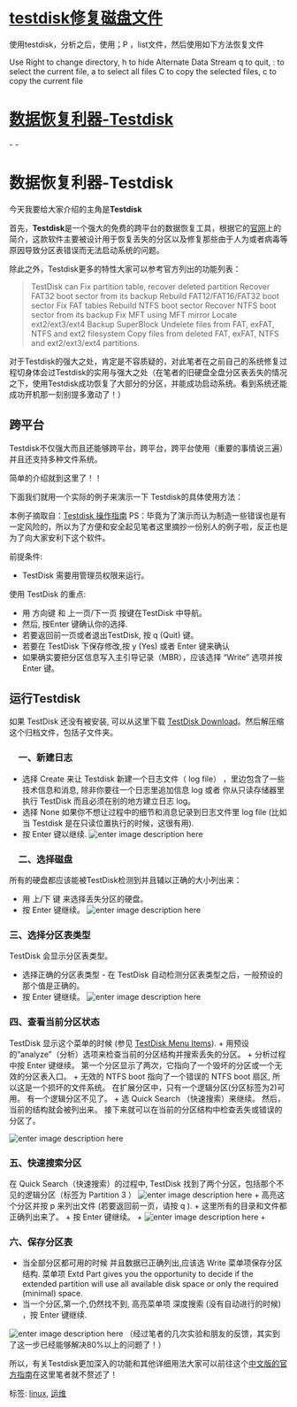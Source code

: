 # [testdisk修复磁盘文件](https://www.cnblogs.com/zafu/p/11406525.html)



使用testdisk，分析之后，使用；P ，list文件，然后使用如下方法恢复文件

Use Right to change directory, h to hide Alternate Data Stream
q to quit, : to select the current file, a to select all files
C to copy the selected files, c to copy the current file

 

 

# [数据恢复利器-Testdisk](https://edmondfrank.github.io/blog/2018/01/13/shu-ju-hui-fu-li-qi-testdisk/)

\- -

# 数据恢复利器-Testdisk

今天我要给大家介绍的主角是**Testdisk**

首先，**Testdisk**是一个强大的免费的跨平台的数据恢复工具，根据它的[官网](https://www.cgsecurity.org/wiki/TestDisk)上的简介，这款软件主要被设计用于恢复丢失的分区以及修复那些由于人为或者病毒等原因导致分区表错误而无法启动系统的问题。

除此之外，Testdisk更多的特性大家可以参考官方列出的功能列表：

> TestDisk can Fix partition table, recover deleted partition Recover FAT32 boot sector from its backup Rebuild FAT12/FAT16/FAT32 boot sector Fix FAT tables Rebuild NTFS boot sector Recover NTFS boot sector from its backup Fix MFT using MFT mirror Locate ext2/ext3/ext4 Backup SuperBlock Undelete files from FAT, exFAT, NTFS and ext2 filesystem Copy files from deleted FAT, exFAT, NTFS and ext2/ext3/ext4 partitions.

对于Testdisk的强大之处，肯定是不容质疑的，对此笔者在之前自己的系统修复过程切身体会过Testdisk的实用与强大之处（在笔者的旧硬盘全盘分区表丢失的情况之下，使用Testdisk成功恢复了大部分的分区，并能成功启动系统。看到系统还能成功开机那一刻别提多激动了！）

## 跨平台

Testdisk不仅强大而且还能够跨平台，跨平台，跨平台使用（重要的事情说三遍）并且还支持多种文件系统。

简单的介绍就到这里了！！

下面我们就用一个实际的例子来演示一下 Testdisk的具体使用方法：

本例子摘取自：[Testdisk 操作指南](https://www.cgsecurity.org/wiki/Testdisk_操作指南) PS：毕竟为了演示而认为制造一些错误也是有一定风险的，所以为了方便和安全起见笔者这里摘抄一份别人的例子啦，反正也是为了向大家安利下这个软件。

前提条件:

- TestDisk 需要用管理员权限来运行。

使用 TestDisk 的重点:

- 用 方向键 和 上一页/下一页 按键在TestDisk 中导航。
- 然后, 按Enter 键确认你的选择.
- 若要返回前一页或者退出TestDisk, 按 q (Quit) 键。
- 若要在 TestDisk 下保存修改,按 y (Yes) 或者 Enter 键来确认
- 如果确实要把分区信息写入主引导记录（MBR），应该选择 “Write” 选项并按 Enter 键。

## 运行Testdisk

如果 TestDisk 还没有被安装, 可以从这里下载 [TestDisk Download](https://www.cgsecurity.org/wiki/TestDisk_Download)。然后解压缩这个归档文件，包括子文件夹。

### 　一、新建日志

- 选择 Create 来让 Testdisk 新建一个日志文件（ log file） ，里边包含了一些技术信息和消息, 除非你要往一个日志里追加信息 log 或者 你从只读存储器里执行 TestDisk 而且必须在别的地方建立日志 log。
- 选择 None 如果你不想让过程中的细节和消息记录到日志文件里 log file (比如当 Testdisk 是在只读位置执行的时候，这很有用).
- 按 Enter 键以继续. ![enter image description here](https://www.cgsecurity.org/mw/images/Create_log.png)

### 　二、选择磁盘

所有的硬盘都应该能被TestDisk检测到并且辅以正确的大小列出来：

- 用 上/下 键 来选择丢失分区的硬盘。
- 按 Enter 键继续。 ![enter image description here](https://www.cgsecurity.org/mw/images/Select_disk_update.png)

### 三、选择分区表类型

TestDisk 会显示分区表类型。

- 选择正确的分区表类型 - 在 TestDisk 自动检测分区表类型之后，一般预设的那个值是正确的。
- 按 Enter 键继续。 ![enter image description here](https://www.cgsecurity.org/mw/images/Partition_table_type.png)

### 四、查看当前分区状态

TestDisk 显示这个菜单的时候 (参见 [TestDisk Menu Items](https://www.cgsecurity.org/wiki/Running_TestDisk)). + 用预设的“analyze”（分析）选项来检查当前的分区结构并搜索丢失的分区。 + 分析过程中按 Enter 键继续。 第一个分区显示了两次，它指向了一个毁坏的分区或一个无效的分区表入口。 + 无效的 NTFS boot 指向了一个错误的 NTFS boot 扇区, 所以这是一个损坏的文件系统。 在扩展分区中，只有一个逻辑分区(分区标签为2)可用。 有一个逻辑分区不见了。 + 选 Quick Search （快速搜索）来继续。 然后，当前的结构就会被列出来。 接下来就可以在当前的分区结构中检查丢失或错误的分区了。

![enter image description here](https://www.cgsecurity.org/mw/images/Analyse.png)

### 五、快速搜索分区

在 Quick Search（快速搜索）的过程中, TestDisk 找到了两个分区，包括那个不见的逻辑分区（标签为 Partition 3 ） ![enter image description here](https://www.cgsecurity.org/mw/images/First_results.png) + 高亮这个分区并按 p 来列出文件 (若要返回前一页，请按 q ). + 这里所有的目录和文件都正确列出来了。 + 按 Enter 键继续。 + ![enter image description here](https://www.cgsecurity.org/mw/images/First_results.png) +

### 六、保存分区表

- 当全部分区都可用的时候 并且数据已正确列出,应该选 Write 菜单项保存分区结构. 菜单项 Extd Part gives you the opportunity to decide if the extended partition will use all available disk space or only the required (minimal) space.
- 当一个分区,第一个,仍然找不到, 高亮菜单项 深度搜索 (没有自动进行的时候) ，按 Enter 键继续.

![enter image description here](https://www.cgsecurity.org/mw/images/Search_menu.png) （经过笔者的几次实验和朋友的反馈，其实到了这一步已经能够解决80%以上的问题了！）

所以，有关Testdisk更加深入的功能和其他详细用法大家可以前往这个[中文版的官方指南](https://www.cgsecurity.org/wiki/Testdisk_操作指南)在这里笔者就不赘述了！



标签: [linux](https://www.cnblogs.com/zafu/tag/linux/), [运维](https://www.cnblogs.com/zafu/tag/运维/)